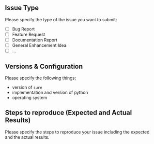 ## Issue Type

Please specify the type of the issue you want to submit:

- [ ] Bug Report
- [ ] Feature Request
- [ ] Documentation Report
- [ ] General Enhancement Idea
- [ ] ...

## Versions & Configuration

Please specify the following things:

- version of `sure`
- implementation and version of python
- operating system

## Steps to reproduce (Expected and Actual Results)

Please specify the steps to reproduce your issue including the expected and the actual results.

